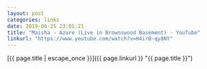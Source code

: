 ```yaml
---
layout: post
categories: links
date: 2019-06-25 23:01:21
title: "Maisha - Azure (Live in Brownswood Basement) - YouTube"
linkurl: "https://www.youtube.com/watch?v=H4irB-qy8NY"
---
```

[{{ page.title | escape_once }}]({{ page.linkurl }} "{{ page.title }}")
